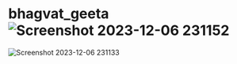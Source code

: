 # bhagvat_geeta ![Screenshot 2023-12-06 231152](https://github.com/Namit865/bhagvat_geeta/assets/135067345/df9cae9d-0ecb-4d21-a189-c787d72cd913)
![Screenshot 2023-12-06 231133](https://github.com/Namit865/bhagvat_geeta/assets/135067345/b12f1910-ed43-4376-9f65-e1a31acfe85c)
